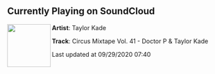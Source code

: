 ## Currently Playing on SoundCloud

[<img align="left" width="100" src="https://i1.sndcdn.com/artworks-eray8kWGPNAMLpHI-eP6Haw-t50x50.jpg">](https://soundcloud.com/taylorkademusic/circus-mixtape-vol-41-doctor-p-taylor-kade)

**Artist**: Taylor Kade 

**Track**: Circus Mixtape Vol. 41 - Doctor P & Taylor Kade

Last updated at 09/29/2020 07:40
